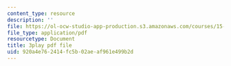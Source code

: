 ```yaml
---
content_type: resource
description: ''
file: https://ol-ocw-studio-app-production.s3.amazonaws.com/courses/15-960-new-executive-thinking-social-impact-technology-projects-fall-2017-spring-2018/920a4e762414fc5b02aeaf961e499b2d_Ek90ivXyusk.pdf
file_type: application/pdf
resourcetype: Document
title: 3play pdf file
uid: 920a4e76-2414-fc5b-02ae-af961e499b2d
---
```

